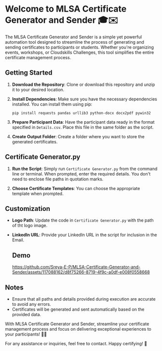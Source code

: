 # Welcome to MLSA Certificate Generator and Sender 🎓✉️

The MLSA Certificate Generator and Sender is a simple yet powerful automation tool designed to streamline the process of generating and sending certificates to participants or students. Whether you're organizing events, workshops, or Cloudskills Challenges, this tool simplifies the entire certificate management process.

## Getting Started

1. **Download the Repository**: Clone or download this repository and unzip it to your desired location.

2. **Install Dependencies**: Make sure you have the necessary dependencies installed. You can install them using pip:

    ```
    pip install requests pandas urllib3 python-docx docx2pdf pywin32
    ```

3. **Prepare Participant Data**: Have the participant data ready in the format specified in `Details.csv`. Place this file in the same folder as the script.

4. **Create Output Folder**: Create a folder where you want to store the generated certificates.

## Certificate Generator.py

1. **Run the Script**: Simply run `Certificate Generator.py` from the command line or terminal. When prompted, enter the required details. You don't need to enclose file paths in quotation marks.

2. **Choose Certificate Templates**: You can choose the appropriate template when prompted.

## Customization

- **Logo Path**: Update the code in `Certificate Generator.py` with the path of tht logo image.
- **LinkedIn URL**: Provide your LinkedIn URL in the script for inclusion in the Email.

  ## Demo
  https://github.com/Sreya-E-P/MLSA-Certificate-Generator-and-Sender/assets/117088162/d8f75266-8719-4f9c-a0df-e008f0558668

## Notes

- Ensure that all paths and details provided during execution are accurate to avoid any errors.
- Certificates will be generated and sent automatically based on the provided data.

With MLSA Certificate Generator and Sender, streamline your certificate management process and focus on delivering exceptional experiences to your participants! 🚀📜

For any assistance or inquiries, feel free to contact. Happy certifying! 🎉

